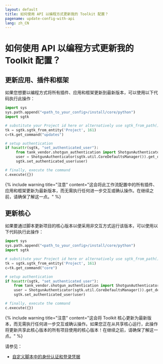 ```yaml
---
layout: default
title: 如何使用 API 以编程方式更新我的 Toolkit 配置？
pagename: update-config-with-api
lang: zh_CN
---
```


# 如何使用 API 以编程方式更新我的 Toolkit 配置？

## 更新应用、插件和框架

如果您想要以编程方式将所有插件、应用和框架更新到最新版本，可以使用以下代码执行此操作：

```python
import sys
sys.path.append("<path_to_your_config>/install/core/python")
import sgtk

# substitute your Project id here or alternatively use sgtk_from_path()
tk = sgtk.sgtk_from_entity('Project', 161)
c=tk.get_command("updates")

# setup authentication
if hasattr(sgtk, "set_authenticated_user"):
     from tank_vendor.shotgun_authentication import ShotgunAuthenticator
     user = ShotgunAuthenticator(sgtk.util.CoreDefaultsManager()).get_default_user()
     sgtk.set_authenticated_user(user)

# finally, execute the command
c.execute({})
```

{% include warning title="注意" content="这会将此工作流配置中的所有插件、应用和框架更新为最新版本，而无需执行任何进一步交互或确认操作。在继续之前，请确保了解这一点。" %}

## 更新核心

如果要通过脚本更新项目的核心版本以便采用非交互方式运行该版本，可以使用以下代码执行此操作：

```python
import sys
sys.path.append("<path_to_your_config>/install/core/python")
import sgtk

# substitute your Project id here or alternatively use sgtk_from_path()
tk = sgtk.sgtk_from_entity('Project', 161)
c=tk.get_command("core")

# setup authentication
if hasattr(sgtk, "set_authenticated_user"):
    from tank_vendor.shotgun_authentication import ShotgunAuthenticator
    user = ShotgunAuthenticator(sgtk.util.CoreDefaultsManager()).get_default_user()
    sgtk.set_authenticated_user(user)

# finally, execute the command
c.execute({})
```

{% include warning title="注意" content="这会将 Toolkit 核心更新为最新版本，而无需执行任何进一步交互或确认操作。如果您正在从共享核心运行，此操作将更新共享此核心版本的所有项目使用的核心版本！在继续之前，请确保了解这一点。" %}

请参见：

- [自定义脚本中的身份认证和登录凭据](https://support.shotgunsoftware.com/hc/zh-cn/articles/219040338)
